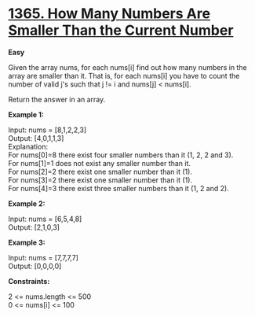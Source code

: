 # [1365. How Many Numbers Are Smaller Than the Current Number](https://leetcode.com/problems/how-many-numbers-are-smaller-than-the-current-number/)

__Easy__

Given the array nums, for each nums[i] find out how many numbers in the array are smaller than it. That is, for each nums[i] you have to count the number of valid j's such that j != i and nums[j] < nums[i].

Return the answer in an array.

 

__Example 1:__

Input: nums = [8,1,2,2,3]<br>
Output: [4,0,1,1,3]<br>
Explanation: <br>
For nums[0]=8 there exist four smaller numbers than it (1, 2, 2 and 3). <br>
For nums[1]=1 does not exist any smaller number than it.<br>
For nums[2]=2 there exist one smaller number than it (1). <br>
For nums[3]=2 there exist one smaller number than it (1). <br>
For nums[4]=3 there exist three smaller numbers than it (1, 2 and 2).<br>

__Example 2:__

Input: nums = [6,5,4,8]<br>
Output: [2,1,0,3]

__Example 3:__

Input: nums = [7,7,7,7]<br>
Output: [0,0,0,0]
 

__Constraints:__

2 <= nums.length <= 500<br>
0 <= nums[i] <= 100
